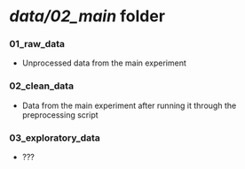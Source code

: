# *data/02_main* folder

### 01_raw_data
* Unprocessed data from the main experiment

### 02_clean_data
* Data from the main experiment after running it through the preprocessing script

### 03_exploratory_data
* ???
